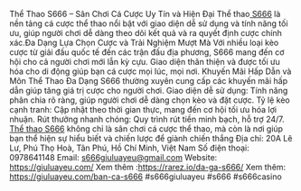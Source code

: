 Thể Thao S666 – Sân Chơi Cá Cược Uy Tín và Hiện Đại
Thể thao[ S666]( https://giuluayeu.com/) là nền tảng cá cược thể thao nổi bật với giao diện dễ sử dụng và tính năng tối ưu, giúp người chơi dễ dàng theo dõi kết quả và ra quyết định cược chính xác.Đa Dạng Lựa Chọn Cược và Trải Nghiệm Mượt Mà
Với nhiều loại kèo cược từ giải đấu quốc tế đến các trận đấu địa phương, S666 mang đến cơ hội cho cả người chơi mới lẫn kỳ cựu. Giao diện thân thiện và được tối ưu hóa cho di động giúp bạn cá cược mọi lúc, mọi nơi.
Khuyến Mãi Hấp Dẫn và Môn Thể Thao Đa Dạng
S666 thường xuyên cung cấp các khuyến mãi hấp dẫn giúp tăng giá trị cược cho người chơi. 
Giao diện dễ sử dụng: Tính năng phân chia rõ ràng, giúp người chơi dễ dàng chọn kèo và đặt cược.
Tỷ lệ kèo cạnh tranh: Cập nhật theo thời gian thực, mang đến cơ hội tối ưu hóa lợi nhuận.
Rút thưởng nhanh chóng: Quy trình rút tiền minh bạch, hỗ trợ 24/7.
[Thể thao S666](:https://rarez.io/da-ga-s666/) không chỉ là sân chơi cá cược thể thao, mà còn là nơi giúp bạn thể hiện sự hiểu biết và chiến lược để giành chiến thắng
Địa chỉ: 20A Lê Lư, Phú Thọ Hoà, Tân Phú, Hồ Chí Minh, Việt Nam
Số điện thoại: 0978641148
Email: s666giuluayeu@gmail.com
Website: https://giuluayeu.com/
Xem thêm :https://rarez.io/da-ga-s666/
Xem thêm: https://giuluayeu.com/ban-ca-s666
#s666giuluayeu #s666 #s666casino
